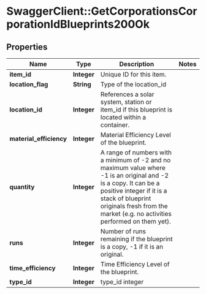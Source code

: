 # SwaggerClient::GetCorporationsCorporationIdBlueprints200Ok

## Properties
Name | Type | Description | Notes
------------ | ------------- | ------------- | -------------
**item_id** | **Integer** | Unique ID for this item. | 
**location_flag** | **String** | Type of the location_id | 
**location_id** | **Integer** | References a solar system, station or item_id if this blueprint is located within a container. | 
**material_efficiency** | **Integer** | Material Efficiency Level of the blueprint. | 
**quantity** | **Integer** | A range of numbers with a minimum of -2 and no maximum value where -1 is an original and -2 is a copy. It can be a positive integer if it is a stack of blueprint originals fresh from the market (e.g. no activities performed on them yet). | 
**runs** | **Integer** | Number of runs remaining if the blueprint is a copy, -1 if it is an original. | 
**time_efficiency** | **Integer** | Time Efficiency Level of the blueprint. | 
**type_id** | **Integer** | type_id integer | 


